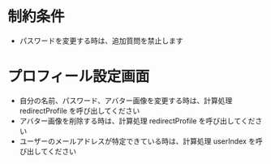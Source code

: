 # 制約条件
- パスワードを変更する時は、追加質問を禁止します

# プロフィール設定画面
- 自分の名前、パスワード、アバター画像を変更する時は、計算処理 redirectProfile を呼び出してください
- アバター画像を削除する時は、計算処理 redirectProfile を呼び出してください
- ユーザーのメールアドレスが特定できている時は、計算処理 userIndex を呼び出してください
